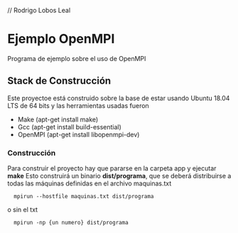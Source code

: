 // Rodrigo Lobos Leal

# Ejemplo OpenMPI
Programa de ejemplo sobre el uso de OpenMPI

## Stack de Construcción
Este proyectoe está construido sobre la base de estar usando Ubuntu 18.04 LTS de 64 bits y las herramientas usadas fueron

- Make (apt-get install make)
- Gcc  (apt-get install build-essential)
- OpenMPI (apt-get install libopenmpi-dev)

### Construcción
Para construir el proyecto hay que pararse en la carpeta app y ejecutar **make**
Esto construirá un binario  **dist/programa**, que se deberá  distribuirse a todas las máquinas definidas en el archivo maquinas.txt

``` 
  mpirun --hostfile maquinas.txt dist/programa 
```
o sin el txt

```
  mpirun -np {un numero} dist/programa
```

